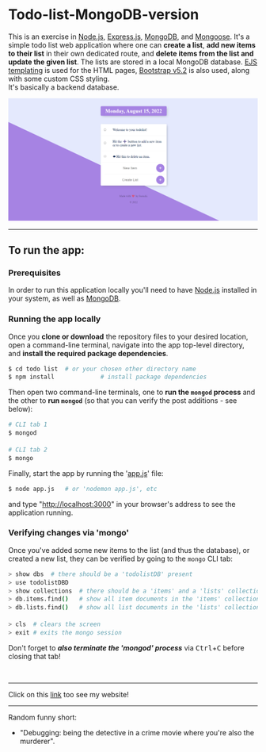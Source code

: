 # Todo-list-MongoDB-version

This is an exercise in [Node.js](https://nodejs.org/en/), [Express.js](https://expressjs.com/), [MongoDB](https://www.mongodb.com/), and [Mongoose](https://mongoosejs.com/). It's a simple todo list web application where one can **create a list**, **add new items to their list** in their own dedicated route, and **delete items from the list and update the given list**. The lists are stored in a local MongoDB database. [EJS templating](https://ejs.co/) is used for the HTML pages, [Bootstrap v5.2](https://getbootstrap.com/docs/5.2/getting-started/introduction/) is also used, along with some custom CSS styling.  
It's basically a backend database.  


![simple blog image 1](/public/images/todo.png)  


---  

## To run the app:  

### Prerequisites  

In order to run this application locally you'll need to have [Node.js](https://nodejs.org/en/) installed in your system, as well as [MongoDB](https://www.mongodb.com/).  

### Running the app locally  

Once you **clone or download** the repository files to your desired location, open a command-line terminal, navigate into the app top-level directory, and **install the required package dependencies**.   

```bash
$ cd todo list  # or your chosen other directory name
$ npm install             # install package dependencies
```

Then open two command-line terminals, one to **run the `mongod` process** and the other to **run `mongod`** (so that you can verify the post additions - see below):  

```bash
# CLI tab 1
$ mongod

# CLI tab 2
$ mongo
```

Finally, start the app by running the '[app.js](./app.js)' file:  

```bash
$ node app.js   # or 'nodemon app.js', etc
```

and type "[http://localhost:3000](http://localhost:3000)" in your browser's address to see the application running.  

### Verifying changes via 'mongo'  

Once you've added some new items to the list  (and thus the database), or created a new list, they can be verified by going to the `mongo` CLI tab:  

```bash
> show dbs  # there should be a 'todolistDB' present
> use todolistDBD
> show collections  # there should be a 'items' and a 'lists' collection
> db.items.find()   # show all item documents in the 'items' collection
> db.lists.find()   # show all list documents in the 'lists' collection

> cls  # clears the screen
> exit # exits the mongo session
```

Don't forget to ***also terminate the 'mongod' process*** via <kbd>Ctrl</kbd>+<kbd>C</kbd> before closing that tab! 

<br>  

---  

 Click on this [link](https://agile-cove-69307.herokuapp.com/) too see my website!

---

Random funny short:  
- "Debugging: being the detective in a crime movie where you're also the murderer".

